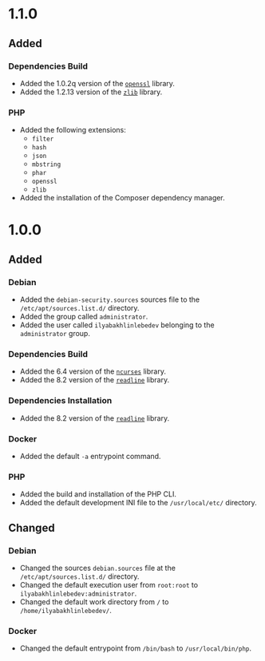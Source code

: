 # 1.1.0 #

## Added ##

### Dependencies Build ###

- Added the 1.0.2q version of the [`openssl`](https://www.openssl.org/) library.
- Added the 1.2.13 version of the [`zlib`](https://www.zlib.net/) library.

### PHP ###

- Added the following extensions:
    - `filter`
    - `hash`
    - `json`
    - `mbstring`
    - `phar`
    - `openssl`
    - `zlib`
- Added the installation of the Composer dependency manager.

# 1.0.0 #

## Added ##

### Debian ###

- Added the `debian-security.sources` sources file to the `/etc/apt/sources.list.d/` directory.
- Added the group called `administrator`.
- Added the user called `ilyabakhlinlebedev` belonging to the `administrator` group.

### Dependencies Build ###

- Added the 6.4 version of the [`ncurses`](https://github.com/mirror/ncurses) library.
- Added the 8.2 version of the [`readline`](https://git.savannah.gnu.org/cgit/readline.git/) library.

### Dependencies Installation ###

- Added the 8.2 version of the [`readline`](https://git.savannah.gnu.org/cgit/readline.git/) library.

### Docker ###

- Added the default `-a` entrypoint command.

### PHP ###

- Added the build and installation of the PHP CLI.
- Added the default development INI file to the `/usr/local/etc/` directory.

## Changed ##

### Debian ###

- Changed the sources `debian.sources` file at the `/etc/apt/sources.list.d/` directory.
- Changed the default execution user from `root:root` to `ilyabakhlinlebedev:administrator`.
- Changed the default work directory from `/` to `/home/ilyabakhlinlebedev/`.

### Docker ###

- Changed the default entrypoint from `/bin/bash` to `/usr/local/bin/php`.
